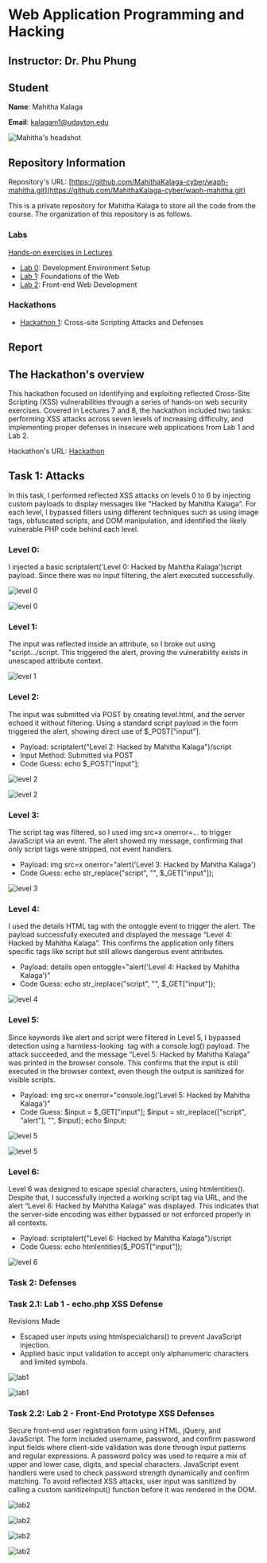 # Web Application Programming and Hacking

## Instructor: Dr. Phu Phung

## Student

**Name**: Mahitha Kalaga

**Email**: [kalagam1@udayton.edu](kalagam1@udayton.edu)

![Mahitha's headshot](/images/mahi.jpeg)

## Repository Information

Repository's URL: [https://github.com/MahithaKalaga-cyber/waph-mahitha.git](https://github.com/MahithaKalaga-cyber/waph-mahitha.git)

This is a private repository for Mahitha Kalaga to store all the code from the course. The organization of this repository is as follows.

### Labs

[Hands-on exercises in Lectures](labs)

- [Lab 0](labs/lab0): Development Environment Setup
- [Lab 1](labs/lab1): Foundations of the Web
- [Lab 2](labs/lab2): Front-end Web Development

### Hackathons

- [Hackathon 1](hackathon1): Cross-site Scripting Attacks and Defenses

## Report

## The Hackathon's overview

This hackathon focused on identifying and exploiting reflected Cross-Site Scripting (XSS) vulnerabilities through a series of hands-on web security exercises. Covered in Lectures 7 and 8, the hackathon included two tasks: performing XSS attacks across seven levels of increasing difficulty, and implementing proper defenses in insecure web applications from Lab 1 and Lab 2.

Hackathon's URL: [Hackathon](https://github.com/MahithaKalaga-cyber/waph-mahitha/tree/main/hackathon1)

## Task 1: Attacks

In this task, I performed reflected XSS attacks on levels 0 to 6 by injecting custom payloads to display messages like "Hacked by Mahitha Kalaga". For each level, I bypassed filters using different techniques such as using image tags, obfuscated scripts, and DOM manipulation, and identified the likely vulnerable PHP code behind each level.

### Level 0: 

I injected a basic scriptalert('Level 0: Hacked by Mahitha Kalaga')script payload. Since there was no input filtering, the alert executed successfully.

![level 0](/images/level0.jpeg)

![level 0](/images/level0.1.jpeg)

### Level 1: 

The input was reflected inside an attribute, so I broke out using "script.../script. This triggered the alert, proving the vulnerability exists in unescaped attribute context.

![level 1](/images/level1.jpeg)

### Level 2: 

The input was submitted via POST by creating level.html, and the server echoed it without filtering. Using a standard script payload in the form triggered the alert, showing direct use of $_POST["input"].

  - Payload: scriptalert("Level 2: Hacked by Mahitha Kalaga")/script
  - Input Method: Submitted via POST
  - Code Guess: echo $_POST["input"];

![level 2](/images/level2.jpeg)

![level 2](/images/level2.1.jpeg)

### Level 3: 

The script tag was filtered, so I used img src=x onerror=... to trigger JavaScript via an event. The alert showed my message, confirming that only script tags were stripped, not event handlers.

  - Payload: img src=x onerror="alert('Level 3: Hacked by Mahitha Kalaga')
  - Code Guess: echo str_replace("script", "", $_GET["input"]);

![level 3](/images/level3.jpeg)

### Level 4: 

I used the details HTML tag with the ontoggle event to trigger the alert. The payload successfully executed and displayed the message “Level 4: Hacked by Mahitha Kalaga”. This confirms the application only filters specific tags like script but still allows dangerous event attributes.

  - Payload: details open ontoggle="alert('Level 4: Hacked by Mahitha Kalaga')"
  - Code Guess: echo str_ireplace("script", "", $_GET["input"]);

![level 4](/images/level4.jpeg)

### Level 5: 

Since keywords like alert and script were filtered in Level 5, I bypassed detection using a harmless-looking <img> tag with a console.log() payload. The attack succeeded, and the message “Level 5: Hacked by Mahitha Kalaga” was printed in the browser console. This confirms that the input is still executed in the browser context, even though the output is sanitized for visible scripts.

  - Payload: img src=x onerror="console.log('Level 5: Hacked by Mahitha Kalaga')"
  - Code Guess: $input = $_GET["input"];
                         $input = str_ireplace(["script", "alert"], "", $input);
                         echo $input;

![level 5](/images/level5.jpeg)

![level 5](/images/level5.1.jpeg)

### Level 6: 

Level 6 was designed to escape special characters, using htmlentities(). Despite that, I successfully injected a working script tag via URL, and the alert “Level 6: Hacked by Mahitha Kalaga” was displayed. This indicates that the server-side encoding was either bypassed or not enforced properly in all contexts.

  - Payload: scriptalert("Level 6: Hacked by Mahitha Kalaga")/script
  - Code Guess: echo htmlentities($_POST["input"]);

![level 6](/images/level6.jpeg)

### Task 2: Defenses

### Task 2.1: Lab 1 - echo.php XSS Defense

Revisions Made
 - Escaped user inputs using htmlspecialchars() to prevent JavaScript injection.
 - Applied basic input validation to accept only alphanumeric characters and limited symbols.

![lab1](/images/h2.jpeg)

![lab1](/images/git1.jpeg)

### Task 2.2: Lab 2 - Front-End Prototype XSS Defenses

Secure front-end user registration form using HTML, jQuery, and JavaScript. The form included username, password, and confirm password input fields where client-side validation was done through input patterns and regular expressions. A password policy was used to require a mix of upper and lower case, digits, and special characters. JavaScript event handlers were used to check password strength dynamically and confirm matching. To avoid reflected XSS attacks, user input was sanitized by calling a custom sanitizeInput() function before it was rendered in the DOM.

![lab2](/images/level2.2.jpeg)

![lab2](/images/level2.2.1.jpeg)

![lab2](/images/level2.2.3.jpeg)

![lab2](/images/git2.jpeg)
